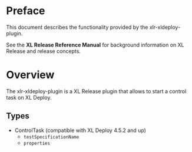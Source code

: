 # Preface #

This document describes the functionality provided by the xlr-xldeploy-plugin.

See the **XL Release Reference Manual** for background information on XL Release and release concepts.

# Overview #

The xlr-xldeploy-plugin is a XL Release plugin that allows to start a control task on XL Deploy.

## Types ##

+ ControlTask (compatible with XL Deploy 4.5.2 and up)
  * `testSpecificationName`
  * `properties`